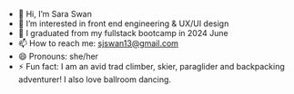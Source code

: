 - 👋 Hi, I’m Sara Swan
- 👀 I’m interested in front end engineering & UX/UI design
- 🌱 I graduated from my fullstack bootcamp in 2024 June
- 📫 How to reach me: sjswan13@gmail.com
- 😄 Pronouns: she/her
- ⚡ Fun fact: I am an avid trad climber, skier, paraglider and backpacking adventurer! I also love ballroom dancing. 

<!---
sjswan13/sjswan13 is a ✨ special ✨ repository because its `README.md` (this file) appears on your GitHub profile.
You can click the Preview link to take a look at your changes.
--->
